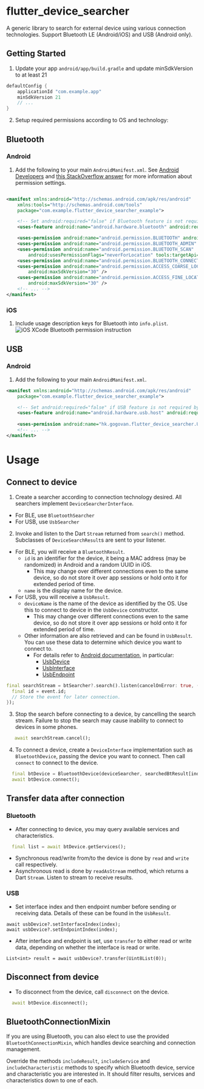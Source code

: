 # flutter_device_searcher

A generic library to search for external device using various connection technologies. Support Bluetooth LE (Android/iOS) and USB (Android only).

## Getting Started

1. Update your app `android/app/build.gradle` and update minSdkVersion to at least 21
```groovy
defaultConfig {
    applicationId "com.example.app"
    minSdkVersion 21
    // ...
}
```
2. Setup required permissions according to OS and technology:

## Bluetooth
### Android

1. Add the following to your main `AndroidManifest.xml`.
   See [Android Developers](https://developer.android.com/guide/topics/connectivity/bluetooth/permissions)
   and [this StackOverflow answer](https://stackoverflow.com/a/70793272)
   for more information about permission settings.

```xml

<manifest xmlns:android="http://schemas.android.com/apk/res/android"
    xmlns:tools="http://schemas.android.com/tools"
    package="com.example.flutter_device_searcher_example">

    <!-- Set android:required="false" if Bluetooth feature is not required by your app.-->
    <uses-feature android:name="android.hardware.bluetooth" android:required="true" />

    <uses-permission android:name="android.permission.BLUETOOTH" android:maxSdkVersion="30" />
    <uses-permission android:name="android.permission.BLUETOOTH_ADMIN" android:maxSdkVersion="30" />
    <uses-permission android:name="android.permission.BLUETOOTH_SCAN"
        android:usesPermissionFlags="neverForLocation" tools:targetApi="s" />
    <uses-permission android:name="android.permission.BLUETOOTH_CONNECT" />
    <uses-permission android:name="android.permission.ACCESS_COARSE_LOCATION"
        android:maxSdkVersion="30" />
    <uses-permission android:name="android.permission.ACCESS_FINE_LOCATION"
        android:maxSdkVersion="30" />
    <!-- ... -->
</manifest>
```

### iOS

1. Include usage description keys for Bluetooth into `info.plist`.
   ![iOS XCode Bluetooth permission instruction](README_img/ios-bluetooth-perm.png)

## USB
### Android

1. Add the following to your main `AndroidManifest.xml`.

```xml
<manifest xmlns:android="http://schemas.android.com/apk/res/android"
    package="com.example.flutter_device_searcher_example">

    <!-- Set android:required="false" if USB feature is not required by your app.-->
    <uses-feature android:name="android.hardware.usb.host" android:required="true" />
    
    <uses-permission android:name="hk.gogovan.flutter_device_searcher.USB_PERMISSION" />
    <!-- ... -->
</manifest>
```

# Usage

## Connect to device
1. Create a searcher according to connection technology desired. All searchers implement `DeviceSearcherInterface`.
  - For BLE, use `BluetoothSearcher`
  - For USB, use `UsbSearcher`
2. Invoke and listen to the Dart `Stream` returned from `search()` method. Subclasses of `DeviceSearchResult`s are sent to your listener.
  - For BLE, you will receive a `BluetoothResult`. 
    - `id` is an identifier for the device, it being a MAC address (may be randomized) in Android and a random UUID in iOS.
      - This may change over different connections even to the same device, so do not store it over app sessions or hold onto it for extended period of time.
    - `name` is the display name for the device.
  - For USB, you will receive a `UsbResult`.
    - `deviceName` is the name of the device as identified by the OS. Use this to connect to device in the `UsbDevice` constructor.
      - This may change over different connections even to the same device, so do not store it over app sessions or hold onto it for extended period of time.
    - Other information are also retrieved and can be found in `UsbResult`. You can use these data to determine which device you want to connect to.
      - For details refer to [Android documentation](https://developer.android.com/develop/connectivity/usb), in particular:
        - [UsbDevice](https://developer.android.com/reference/android/hardware/usb/UsbDevice)
        - [UsbInterface](https://developer.android.com/reference/android/hardware/usb/UsbInterface)
        - [UsbEndpoint](https://developer.android.com/reference/android/hardware/usb/UsbEndpoint)
```dart
final searchStream = btSearcher?.search().listen(cancelOnError: true, (event) {
  final id = event.id;
  // Store the event for later connection.
});
```
3. Stop the search before connecting to a device, by cancelling the search stream. Failure to stop the search may cause inability to connect to devices in some phones.
```dart
   await searchStream.cancel();
```
4. To connect a device, create a `DeviceInterface` implementation such as `BluetoothDevice`, passing the device you want to connect. Then call `connect` to connect to the device.
```dart
  final btDevice = BluetoothDevice(deviceSearcher, searchedBtResult[index]);
  await btDevice.connect();
```

## Transfer data after connection
### Bluetooth
- After connecting to device, you may query available services and characteristics.
```dart
  final list = await btDevice.getServices();
```
- Synchronous read/write from/to the device is done by `read` and `write` call respectively.
- Asynchronous read is done by `readAsStream` method, which returns a Dart `Stream`. Listen to stream to receive results.

### USB
- Set interface index and then endpoint number before sending or receiving data. Details of these can be found in the `UsbResult`.
```
await usbDevice?.setInterfaceIndex(index);
await usbDevice?.setEndpointIndex(index);
```
- After interface and endpoint is set, use `transfer` to either read or write data, depending on whether the interface is read or write.
```
List<int> result = await usbDevice?.transfer(Uint8List(0));
```

## Disconnect from device
- To disconnect from the device, call `disconnect` on the device.
```dart
  await btDevice.disconnect();
```

## BluetoothConnectionMixin

If you are using Bluetooth, you can also elect to use the provided `BluetoothConnectionMixin`, which handles device searching and connection management.

Override the methods `includeResult`, `includeService` and `includeCharacteristic` methods to specify which Bluetooth device, service and characteristic you are interested in. It should filter results, services and characteristics down to one of each.

